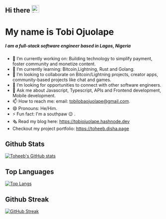 ## Hi there <img src="https://user-images.githubusercontent.com/1303154/88677602-1635ba80-d120-11ea-84d8-d263ba5fc3c0.gif" width="24px" height="24px" alt="hello">

# My name is Tobi Ojuolape

##### I am a full-stack software engineer based in Lagos, Nigeria


- 🔭 I’m currently working on: Building technology to simplify payment, foster community and monetize content.
- 🌱 I’m currently learning: Bitcoin,Lightning, Rust and Golang.
- 👯 I’m looking to collaborate on Bitcoin/Lightning projects, creator apps, community-based projects like chat and games.
- 🤔 I’m looking for opportunities to connect with other software engineers.
- 💬 Ask me about Javascript, Typescript, APIs and Frontend development, Mobile development.
- 📫 How to reach me: email: tobilobaojuolape@gmail.com.
- 😄 Pronouns: He/Him.
- ⚡ Fun fact: I'm a southpaw 😉 .
- 🗞️ Read my blog here: https://tobiojuolape.hashnode.dev
- Checkout my project portfolio: https://toheeb.disha.page



## Github Stats 
[![Toheeb's GitHub stats](https://github-readme-stats.vercel.app/api?username=Toheeb-Ojuolape&theme=light&show_icons=true)](https://github.com/anuraghazra/github-readme-stats)

## Top Languages 

[![Top Langs](https://github-readme-stats.vercel.app/api/top-langs/?username=Toheeb-Ojuolape&layout=donut-vertical&langs_count=10)](https://github.com/anuraghazra/github-readme-stats)

## Github Streak
[![GitHub Streak](https://github-readme-streak-stats.herokuapp.com?user=Toheeb-Ojuolape&theme=light&hide_border=true)](https://git.io/streak-stats)
